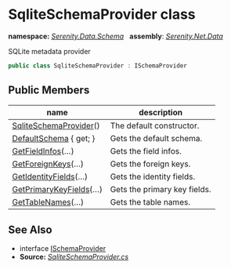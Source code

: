 # SqliteSchemaProvider class
**namespace:** *[Serenity.Data.Schema](../README.md#serenity.data.schema-namespace)*   **assembly**: *[Serenity.Net.Data](../README.md)*

SQLite metadata provider

```csharp
public class SqliteSchemaProvider : ISchemaProvider
```

## Public Members

| name | description |
| --- | --- |
| [SqliteSchemaProvider](SqliteSchemaProvider/SqliteSchemaProvider.md)() | The default constructor. |
| [DefaultSchema](SqliteSchemaProvider/DefaultSchema.md) { get; } | Gets the default schema. |
| [GetFieldInfos](SqliteSchemaProvider/GetFieldInfos.md)(…) | Gets the field infos. |
| [GetForeignKeys](SqliteSchemaProvider/GetForeignKeys.md)(…) | Gets the foreign keys. |
| [GetIdentityFields](SqliteSchemaProvider/GetIdentityFields.md)(…) | Gets the identity fields. |
| [GetPrimaryKeyFields](SqliteSchemaProvider/GetPrimaryKeyFields.md)(…) | Gets the primary key fields. |
| [GetTableNames](SqliteSchemaProvider/GetTableNames.md)(…) | Gets the table names. |

## See Also

* interface [ISchemaProvider](ISchemaProvider.md)
* **Source:** *[SqliteSchemaProvider.cs](https://github.com/serenity-is/Serenity/blob/master/src/Serenity.Net.Data/Schema/Providers/SqliteSchemaProvider.cs)*